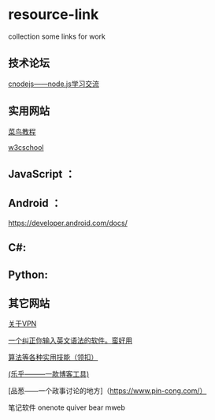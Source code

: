 # resource-link
collection some links for work


## 技术论坛
[cnodejs——node.js学习交流](https://cnodejs.org/)

## 实用网站

[菜鸟教程](http://www.runoob.com/)

[w3cschool](http://www.w3school.com.cn/)

## JavaScript ：



## Android ：
https://developer.android.com/docs/


## C#:


## Python:


## 其它网站

[关于VPN](https://www.vpndada.com/)

[一个纠正你输入英文语法的软件。蛮好用](https://www.grammarly.com/)

[算法等各种实用技能（领扣）](https://leetcode.com/)

[(乐乎———一款博客工具)](http://www.lofter.com/login?urschecked=true)

[品葱——一个政事讨论的地方]（https://www.pin-cong.com/）

笔记软件 onenote quiver bear mweb
